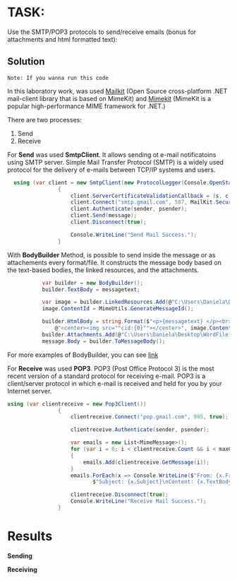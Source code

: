 # TASK:
Use the SMTP/POP3 protocols to send/receive emails (bonus for attachments and html formatted text):

## Solution
```
Note: If you wanna run this code
```

In this laboratory work, was used [Mailkit](https://github.com/jstedfast/MailKit) (Open Source cross-platform .NET mail-client library that is based on MimeKit) and [Mimekit](http://www.mimekit.net/) (MimeKit is a popular high-performance MIME framework for .NET.)

There are two processes:
1. Send
2. Receive

For **Send** was used **SmtpClient**. It allows sending ot e-mail notificatoins using SMTP server.
Simple Mail Transfer Protocol (SMTP) is a widely used protocol for the delivery of e-mails between TCP/IP systems and users.

```c#
  using (var client = new SmtpClient(new ProtocolLogger(Console.OpenStandardOutput())))
                {
                    client.ServerCertificateValidationCallback = (s, c, h, e) => true;
                    client.Connect("smtp.gmail.com", 587, MailKit.Security.SecureSocketOptions.StartTls);
                    client.Authenticate(sender, psender);
                    client.Send(message);
                    client.Disconnect(true);

                    Console.WriteLine("Send Mail Success.");
                }
```

With **BodyBuilder** Method, is possible to send inside the message or as attachements every format/file. It constructs the message body based on the text-based bodies, the linked resources, and the attachments.
 ```c#
            var builder = new BodyBuilder();
            builder.TextBody = messagetext;

            var image = builder.LinkedResources.Add(@"C:\Users\Daniela\Desktop\simba.png");
            image.ContentId = MimeUtils.GenerateMessageId();

            builder.HtmlBody = string.Format($"<p>{messagetext} </p><br> "+
                @"<center><img src=""cid:{0}""></center>", image.ContentId);
            builder.Attachments.Add(@"C:\Users\Daniela\Desktop\WordFile.docx");
            message.Body = builder.ToMessageBody();
 ```
For more examples of BodyBuilder, you can see [link](https://csharp.hotexamples.com/ru/examples/MimeKit/BodyBuilder/ToMessageBody/php-bodybuilder-tomessagebody-method-examples.html)

For **Receive** was used **POP3**.
POP3 (Post Office Protocol 3) is the most recent version of a standard protocol for receiving e-mail. POP3 is a client/server protocol in which e-mail is received and held for you by your Internet server. 
```c#
using (var clientreceive = new Pop3Client())
                {
                    clientreceive.Connect("pop.gmail.com", 995, true);

                    clientreceive.Authenticate(sender, psender);

                    var emails = new List<MimeMessage>();
                    for (var i = 0; i < clientreceive.Count && i < maxCount; i++)
                    {
                        emails.Add(clientreceive.GetMessage(i));
                    }
                    emails.ForEach(x => Console.WriteLine($"From: {x.From.Mailboxes.First()}\n" +
                           $"Subject: {x.Subject}\nContent: {x.TextBody}"));

                    clientreceive.Disconnect(true);
                    Console.WriteLine("Receive Mail Success.");
                }
```
# Results

**Sending**



**Receiving**


